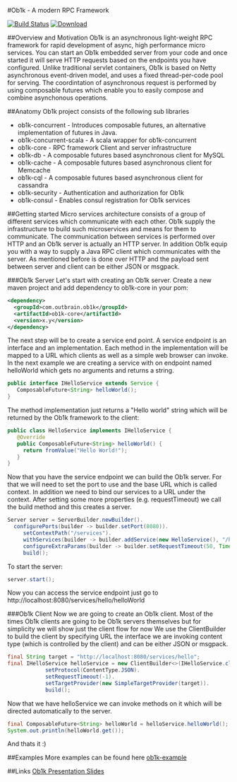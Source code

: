 #Ob1k - A modern RPC Framework

[![Build Status](https://travis-ci.org/outbrain/ob1k.svg?branch=master)](https://travis-ci.org/outbrain/ob1k)
[![Download](https://api.bintray.com/packages/harel-eran/Ob1k/com.outbrain.swinfra/images/download.svg)](https://bintray.com/harel-eran/Ob1k/com.outbrain.swinfra/_latestVersion)

##Overview and Motivation 
Ob1k is an asynchronous light-weight RPC framework for rapid development of async, high performance micro services.
You can start an Ob1k embedded server from your code and once started it will serve HTTP requests based on the endpoints you have configured. 
Unlike traditional servlet containers, Ob1k is based on Netty asynchronous event-driven model, and uses a fixed thread-per-code pool for serving.
The coordintation of asynchronous request is performed by using composable futures which enable
you to easily compose and combine asynchonous operations.      

##Anatomy 
Ob1k project consists of the following sub libraries
 * ob1k-concurrent - Introduces composable futures, an alternative implementation of futures in Java.   
 * ob1k-concurrent-scala - A scala wrapper for ob1k-concurrent 
 * ob1k-core  - RPC framework Client and server infrastructure 
 * ob1k-db    - A composable futures based asynchronous client for MySQL
 * ob1k-cache - A composable futures based asynchronous client for Memcache 
 * ob1k-cql   - A composable futures based asynchronous client for cassandra
 * ob1k-security - Authentication and authorization for Ob1k 
 * ob1k-consul   - Enables consul registration  for Ob1k services 


##Getting started 
Micro services architecture consists of a group of different services which communicate with each other.
Ob1k supply the infrastructure to build such microservices and means for them to communicate. 
The communication between services is performed over HTTP and an Ob1k server is actually an HTTP server.
In addition Ob1k equip you with a way to supply a Java RPC client which communicates with the server. 
As mentioned before is done over HTTP and the payload sent between server and client can be either JSON or msgpack.
  
 
###Ob1k Server
Let's start with creating an Ob1k server. Create a new maven project and add dependency to ob1k-core in your pom:

```xml
<dependency>
  <groupId>com.outbrain.ob1k</groupId>
  <artifactId>ob1k-core</artifactId>
  <version>x.y</version>
</dependency>
```

The next step will be to create a service end point. A service endpoint is an interface and an implementation. 
Each method in the implementation will be mapped to a URL which clients as well as a simple web browser can invoke.
In the next example we are creating a service with on endpoint named helloWorld which gets no arguments and returns a string.
```java
public interface IHelloService extends Service {
   ComposableFuture<String> helloWorld();
}
```
The method implementation just returns a "Hello world" string which will be returned by the Ob1k framework to the client:
```java 
public class HelloService implements IHelloService {
   @Override
   public ComposableFuture<String> helloWorld() {
     return fromValue("Hello World!");
   }
}
```
 
Now that you have the service endpoint we can build the Ob1k server. For that we will need to set the port to use and the base URL which is called context. 
In addition we need to bind our services to a URL under the context. After setting some more properties (e.g. requestTimeout) we call the build method and this creates a server.

```java 
Server server = ServerBuilder.newBuilder().
  configurePorts(builder -> builder.setPort(8080)).
     setContextPath("/services").
     withServices(builder -> builder.addService(new HelloService(), "/hello")).
     configureExtraParams(builder -> builder.setRequestTimeout(50, TimeUnit.MILLISECONDS)).
     build();
```
To start the server:
```java
server.start(); 
```
Now you can access the service endpoint just go to 
    http://localhost:8080/services/hello/helloWorld


###Ob1k Client
Now we are going to create an Ob1k client. Most of the times Ob1k clients are going to be Ob1k servers themselves but for simplicity we will show just the client flow for now
We use the ClientBuilder to build the client by specifying URL the interface we are invoking content type (which is controlled by the client) and can be either JSON or msgpack. 
```java
final String target = "http://localhost:8080/services/hello";
final IHelloService helloService = new ClientBuilder<>(IHelloService.class).
            setProtocol(ContentType.JSON).
            setRequestTimeout(-1).
            setTargetProvider(new SimpleTargetProvider(target)).
            build();
```
Now that we have helloService we can invoke methods on it which will be directed automatically to the server.
```java
final ComposableFuture<String> helloWorld = helloService.helloWorld();
System.out.println(helloWorld.get());
```

And thats it :) 


##Examples
More examples can be found here 
[ob1k-example](https://github.com/outbrain/ob1k/tree/master/ob1k-example/src/main/java/com/outbrain/ob1k/example/)

##Links
[Ob1k Presentation Slides](http://www.slideshare.net/eranharel/ob1k-presentation-at-javail)
